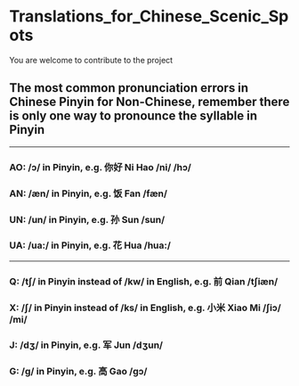 # Translations_for_Chinese_Scenic_Spots

You are welcome to contribute to the project

## The most common pronunciation errors in Chinese Pinyin for Non-Chinese, remember there is only one way to pronounce the syllable in Pinyin
---------------------------------
### AO: /ɔ/ in Pinyin, e.g. 你好 Ni Hao /ni/ /hɔ/
### AN: /æn/ in Pinyin, e.g. 饭 Fan /fæn/
### UN: /un/ in Pinyin, e.g. 孙 Sun /sun/
### UA: /ua:/ in Pinyin, e.g. 花 Hua /hua:/
----------------------------------
### Q: /tʃ/ in Pinyin instead of /kw/ in English, e.g. 前 Qian /tʃiæn/
### X: /ʃ/ in Pinyin instead of /ks/ in English, e.g. 小米 Xiao Mi /ʃiɔ/ /mi/
### J: /dʒ/ in Pinyin, e.g. 军 Jun /dʒun/
### G: /g/ in Pinyin, e.g. 高 Gao /gɔ/


